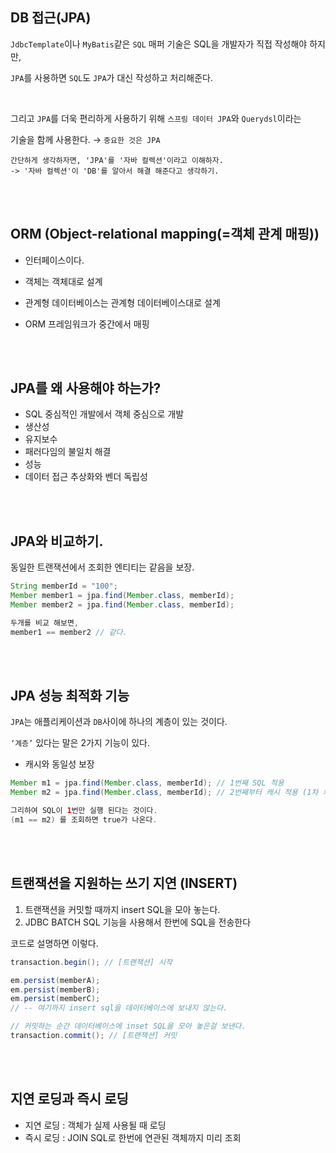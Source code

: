 ## DB 접근(JPA)

`JdbcTemplate`이나 `MyBatis`같은 `SQL` 매퍼 기술은 SQL을 개발자가 직접 작성해야 하지만, 

`JPA`를 사용하면 `SQL`도 `JPA`가 대신 작성하고 처리해준다.

<br/>

그리고 `JPA`를 더욱 편리하게 사용하기 위해 `스프링 데이터 JPA`와 `Querydsl`이라는 

기술을 함께 사용한다. → `중요한 것은 JPA`

```
간단하게 생각하자면, 'JPA'를 '자바 컬렉션'이라고 이해하자.
-> '자바 컬렉션'이 'DB'를 알아서 해결 해준다고 생각하기.
```

<br/><br/>

## ORM (Object-relational mapping(=객체 관계 매핑))

- 인터페이스이다.

- 객체는 객체대로 설계
- 관계형 데이터베이스는 관계형 데이터베이스대로 설계
- ORM 프레임워크가 중간에서 매핑

<br/><br/>

## JPA를 왜 사용해야 하는가?

- SQL 중심적인 개발에서 객체 중심으로 개발
- 생산성
- 유지보수
- 패러다임의 불일치 해결
- 성능
- 데이터 접근 추상화와 벤더 독립성

<br/><br/>

## JPA와 비교하기.

동일한 트랜잭션에서 조회한 엔티티는 같음을 보장.

```java
String memberId = "100";
Member member1 = jpa.find(Member.class, memberId);
Member member2 = jpa.find(Member.class, memberId);

두개를 비교 해보면,
member1 == member2 // 같다.
```

<br/><br/>

## JPA 성능 최적화 기능

`JPA`는 애플리케이션과 `DB`사이에 하나의 계층이 있는 것이다.

`‘계층’` 있다는 말은 2가지 기능이 있다.

- 캐시와 동일성 보장

```java
Member m1 = jpa.find(Member.class, memberId); // 1번째 SQL 적용
Member m2 = jpa.find(Member.class, memberId); // 2번째부터 캐시 적용 (1차 캐시라고 부름)

그리하여 SQL이 1번만 실행 된다는 것이다.
(m1 == m2) 를 조회하면 true가 나온다.
```

<br/><br/>

## 트랜잭션을 지원하는 쓰기 지연 (INSERT)

1. 트랜잭션을 커밋할 때까지 insert SQL을 모아 놓는다.
2. JDBC BATCH SQL 기능을 사용해서 한번에 SQL을 전송한다



코드로 설명하면 이렇다.

```java
transaction.begin(); // [트랜잭션] 시작

em.persist(memberA);
em.persist(memberB);
em.persist(memberC);
// -- 여기까지 insert sql을 데이터베이스에 보내지 않는다.

// 커밋하는 순간 데이터베이스에 inset SQL을 모아 놓은걸 보낸다.
transaction.commit(); // [트랜잭션] 커밋
```

<br/><br/>

## 지연 로딩과 즉시 로딩

- 지연 로딩 : 객체가 실제 사용될 때 로딩
- 즉시 로딩 : JOIN SQL로 한번에 연관된 객체까지 미리 조회